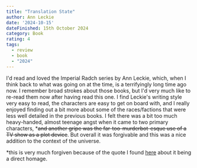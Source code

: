 ```yaml
---
title: "Translation State"
author: Ann Leckie
date: '2024-10-15'
dateFinished: 15th October 2024
category: Book
rating: 4
tags:
  - review
  - book
  - "2024"
---
```


I'd read and loved the Imperial Radch series by Ann Leckie, which, when I think back to what was going on at the time, is a terrifyingly long time ago now. I remember broad strokes about those books, but I'd very much like to re-read them now after having read this one. I find Leckie's writing style very easy to read, the characters are easy to get on board with, and I really enjoyed finding out a bit more about some of the races/factions that were less well detailed in the previous books. I felt there was a bit too much heavy-handed, almost teenage angst when it came to two primary characters, *~~and another gripe was the far-too-murderbot-esque use of a TV show as a plot device~~. But overall it was forgivable and this was a nice addition to the context of the universe.

*this is very much forgiven because of the quote I found [here](https://www.ocregister.com/2023/06/16/the-book-pages-translation-state-author-ann-leckie-on-octavia-butler-ai-more/) about it being a direct homage.

